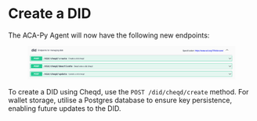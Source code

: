 # Create a DID

The ACA-Py Agent will now have the following new endpoints:

<figure><img src="../../../.gitbook/assets/Screenshot 2024-12-24 at 14.08.25.png" alt=""><figcaption></figcaption></figure>

To create a DID using Cheqd, use the `POST /did/cheqd/create` method. For wallet storage, utilise a Postgres database to ensure key persistence, enabling future updates to the DID.

